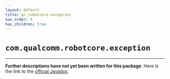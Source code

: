 ```yaml
---
layout: default
title: qc.robotcore.exception
nav_order: 4
has_children: true
---
```

# `com.qualcomm.robotcore.exception`
---
**Further descriptions have not yet been written for this package**. Here is the link to the [official Javadoc](https://ftctechnh.github.io/ftc_app/doc/javadoc/com/qualcomm/robotcore/exception/package-frame.html)
    